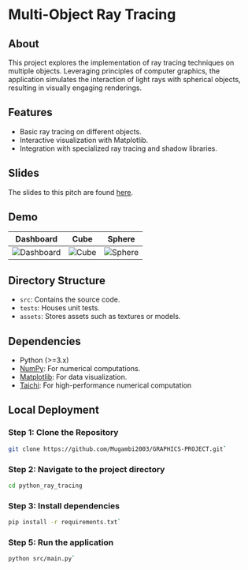 # Multi-Object Ray Tracing

## About
This project explores the implementation of ray tracing techniques on multiple objects. Leveraging principles of computer graphics, the application simulates the interaction of light rays with spherical objects, resulting in visually engaging renderings.

## Features

- Basic ray tracing on different objects.
- Interactive visualization with Matplotlib.
- Integration with specialized ray tracing and shadow libraries.

## Slides
The slides to this pitch are found [here](https://docs.google.com/presentation/d/1ZuZmtv1VgM7WAw3jpSI1SzLcU6sBZ3JmEe-7uF9YMdM/edit?usp=sharing).

## Demo
| Dashboard                                                                             | Cube                                                                             | Sphere                                                                             |
|---------------------------------------------------------------------------------------|----------------------------------------------------------------------------------|------------------------------------------------------------------------------------|
| ![Dashboard](compGraphicsMiniProject/assets/Pic1.png) | ![Cube](compGraphicsMiniProject/assets/Pic2.png) | ![Sphere](compGraphicsMiniProject/assets/Pic3.png) |


## Directory Structure

- `src`: Contains the source code.
- `tests`: Houses unit tests.
- `assets`: Stores assets such as textures or models.

## Dependencies

- Python (>=3.x)
- [NumPy](https://numpy.org/): For numerical computations.
- [Matplotlib](https://matplotlib.org/): For data visualization.
- [Taichi](https://pypi.org/project/taichi/): For high-performance numerical computation

## Local Deployment

### Step 1: Clone the Repository
```bash
git clone https://github.com/Mugambi2003/GRAPHICS-PROJECT.git`
```

### Step 2: Navigate to the project directory
```bash
cd python_ray_tracing
```

### Step 3: Install dependencies
```bash
pip install -r requirements.txt`
```

### Step 5: Run the application
```bash
python src/main.py`
```
